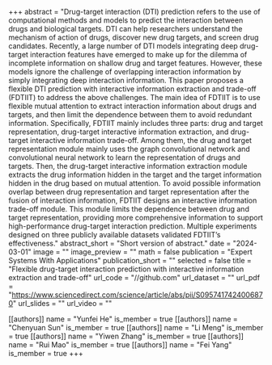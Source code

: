 +++
abstract = "Drug-target interaction (DTI) prediction refers to the use of computational methods and models to predict the interaction between drugs and biological targets. DTI can help researchers understand the mechanism of action of drugs, discover new drug targets, and screen drug candidates. Recently, a large number of DTI models integrating deep drug-target interaction features have emerged to make up for the dilemma of incomplete information on shallow drug and target features. However, these models ignore the challenge of overlapping interaction information by simply integrating deep interaction information. This paper proposes a flexible DTI prediction with interactive information extraction and trade-off (FDTIIT) to address the above challenges. The main idea of FDTIIT is to use flexible mutual attention to extract interaction information about drugs and targets, and then limit the dependence between them to avoid redundant information. Specifically, FDTIIT mainly includes three parts: drug and target representation, drug-target interactive information extraction, and drug-target interactive information trade-off. Among them, the drug and target representation module mainly uses the graph convolutional network and convolutional neural network to learn the representation of drugs and targets. Then, the drug-target interactive information extraction module extracts the drug information hidden in the target and the target information hidden in the drug based on mutual attention. To avoid possible information overlap between drug representation and target representation after the fusion of interaction information, FDTIIT designs an interactive information trade-off module. This module limits the dependence between drug and target representation, providing more comprehensive information to support high-performance drug-target interaction prediction. Multiple experiments designed on three publicly available datasets validated FDTIIT’s effectiveness."
abstract_short = "Short version of abstract."
date = "2024-03-01"
image = ""
image_preview = ""
math = false
publication = "Expert Systems With Applications"
publication_short = ""
selected = false
title = "Flexible drug-target interaction prediction with interactive information extraction and trade-off"
url_code = "//github.com"
url_dataset = ""
url_pdf = "https://www.sciencedirect.com/science/article/abs/pii/S0957417424006870"
url_slides = ""
url_video = ""

[[authors]]
    name = "Yunfei He"
    is_member = true
[[authors]]
    name = "Chenyuan Sun"
    is_member = true
[[authors]]
    name = "Li Meng"
    is_member = true
[[authors]]
    name = "Yiwen Zhang"
    is_member = true
[[authors]]
    name = "Rui Mao"
    is_member = true
[[authors]]
    name = "Fei Yang"
    is_member = true
+++


<!-- You can add information in $\LaTeX$ and *Markdown* here. -->
